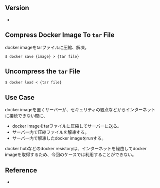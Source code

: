 ## Version
- 

## Compress Docker Image To `tar` File
docker imageをtarファイルに圧縮、解凍。
```
$ docker save {image} > {tar file}
```

## Uncompress the `tar` File
```
$ docker load < {tar file}
```

## Use Case
docker imageを置くサーバーが、セキュリティの観点などからインターネットに接続できない際に、
 - docker imageをtarファイルに圧縮してサーバーに送る。
 - サーバー内で圧縮ファイルを解凍する。
 - サーバー内で解凍したdocker imageをrunする。

docker hubなどのdocker resistoryは、インターネットを経由してdocker imageを取得するため、今回のケースでは利用することができない。

## Reference
- 